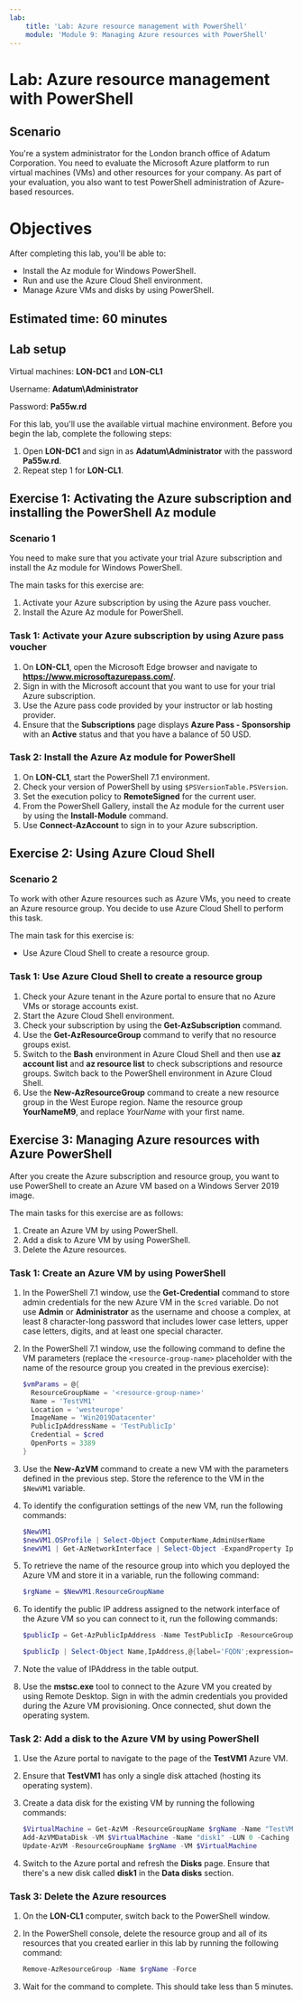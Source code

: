 ```yaml
---
lab:
    title: 'Lab: Azure resource management with PowerShell'
    module: 'Module 9: Managing Azure resources with PowerShell'
---
```


# Lab: Azure resource management with PowerShell

## Scenario

You're a system administrator for the London branch office of Adatum Corporation. You need to evaluate the Microsoft Azure platform to run virtual machines (VMs) and other resources for your company. As part of your evaluation, you also want to test PowerShell administration of Azure-based resources.

# Objectives

After completing this lab, you'll be able to:

- Install the Az module for Windows PowerShell.
- Run and use the Azure Cloud Shell environment.
- Manage Azure VMs and disks by using PowerShell.

## Estimated time: 60 minutes

## Lab setup

Virtual machines: **LON-DC1** and **LON-CL1**

Username: **Adatum\\Administrator**

Password: **Pa55w.rd**

For this lab, you'll use the available virtual machine environment. Before you begin the lab, complete the following steps:

1. Open **LON-DC1** and sign in as **Adatum\\Administrator** with the password **Pa55w.rd**.
1. Repeat step 1 for **LON-CL1**.

## Exercise 1: Activating the Azure subscription and installing the PowerShell Az module

### Scenario 1

You need to make sure that you activate your trial Azure subscription and install the Az module for Windows PowerShell.

The main tasks for this exercise are:

1. Activate your Azure subscription by using the Azure pass voucher.
1. Install the Azure Az module for PowerShell.

### Task 1: Activate your Azure subscription by using Azure pass voucher

1. On **LON-CL1**, open the Microsoft Edge browser and navigate to **https://www.microsoftazurepass.com/**.
1. Sign in with the Microsoft account that you want to use for your trial Azure subscription.
1. Use the Azure pass code provided by your instructor or lab hosting provider.
1. Ensure that the **Subscriptions** page displays **Azure Pass - Sponsorship** with an **Active** status and that you have a balance of 50 USD.

### Task 2: Install the Azure Az module for PowerShell

1. On **LON-CL1**, start the PowerShell 7.1 environment.
1. Check your version of PowerShell by using `$PSVersionTable.PSVersion`.
1. Set the execution policy to **RemoteSigned** for the current user.
1. From the PowerShell Gallery, install the Az module for the current user by using the **Install-Module** command.
1. Use **Connect-AzAccount** to sign in to your Azure subscription.

## Exercise 2: Using Azure Cloud Shell

### Scenario 2

To work with other Azure resources such as Azure VMs, you need to create an Azure resource group. You decide to use Azure Cloud Shell to perform this task.

The main task for this exercise is:

- Use Azure Cloud Shell to create a resource group.

### Task 1: Use Azure Cloud Shell to create a resource group

1. Check your Azure tenant in the Azure portal to ensure that no Azure VMs or storage accounts exist.
1. Start the Azure Cloud Shell environment.
1. Check your subscription by using the **Get-AzSubscription** command.
1. Use the **Get-AzResourceGroup** command to verify that no resource groups exist.
1. Switch to the **Bash** environment in Azure Cloud Shell and then use **az account list** and **az resource list** to check subscriptions and resource groups. Switch back to the PowerShell environment in Azure Cloud Shell.
1. Use the **New-AzResourceGroup** command to create a new resource group in the West Europe region. Name the resource group **YourNameM9**, and replace *YourName* with your first name.

## Exercise 3: Managing Azure resources with Azure PowerShell

After you create the Azure subscription and resource group, you want to use PowerShell to create an Azure VM based on a Windows Server 2019 image.

The main tasks for this exercise are as follows:

1. Create an Azure VM by using PowerShell.
1. Add a disk to Azure VM by using PowerShell.
1. Delete the Azure resources.

### Task 1: Create an Azure VM by using PowerShell

1. In the PowerShell 7.1 window, use the **Get-Credential** command to store admin credentials for the new Azure VM in the `$cred` variable. Do not use **Admin** or **Administrator** as the username and choose a complex, at least 8 character-long password that includes lower case letters, upper case letters, digits, and at least one special character.
1. In the PowerShell 7.1 window, use the following command to define the VM parameters (replace the `<resource-group-name>` placeholder with the name of the resource group you created in the previous exercise):

   ```powershell
   $vmParams = @{
     ResourceGroupName = '<resource-group-name>'
     Name = 'TestVM1'
     Location = 'westeurope'
     ImageName = 'Win2019Datacenter'
     PublicIpAddressName = 'TestPublicIp'
     Credential = $cred
     OpenPorts = 3389
   }
   ```

1. Use the **New-AzVM** command to create a new VM with the parameters defined in the previous step. Store the reference to the VM in the `$NewVM1` variable.
1. To identify the configuration settings of the new VM, run the following commands:

   ```powershell
   $NewVM1
   $newVM1.OSProfile | Select-Object ComputerName,AdminUserName
   $newVM1 | Get-AzNetworkInterface | Select-Object -ExpandProperty IpConfigurations | Select-Object Name,PrivateIpAddress
   ```

1. To retrieve the name of the resource group into which you deployed the Azure VM and store it in a variable, run the following command:

   ```powershell
   $rgName = $NewVM1.ResourceGroupName
   ```


1. To identify the public IP address assigned to the network interface of the Azure VM so you can connect to it, run the following commands:

   ```powershell
   $publicIp = Get-AzPublicIpAddress -Name TestPublicIp -ResourceGroupName $rgName
   
   $publicIp | Select-Object Name,IpAddress,@{label='FQDN';expression={$_.DnsSettings.Fqdn}}
   ```

1. Note the value of IPAddress in the table output.
1. Use the **mstsc.exe** tool to connect to the Azure VM you created by using Remote Desktop. Sign in with the admin credentials you provided during the Azure VM provisioning. Once connected, shut down the operating system.

### Task 2: Add a disk to the Azure VM by using PowerShell

1. Use the Azure portal to navigate to the page of the **TestVM1** Azure VM.
1. Ensure that **TestVM1** has only a single disk attached (hosting its operating system).
1. Create a data disk for the existing VM by running the following commands:

   ```powershell
   $VirtualMachine = Get-AzVM -ResourceGroupName $rgName -Name "TestVM1"
   Add-AzVMDataDisk -VM $VirtualMachine -Name "disk1" -LUN 0 -Caching ReadOnly -DiskSizeinGB 1 -CreateOption Empty
   Update-AzVM -ResourceGroupName $rgName -VM $VirtualMachine
   ```

1. Switch to the Azure portal and refresh the **Disks** page. Ensure that there's a new disk called **disk1** in the **Data disks** section.

### Task 3: Delete the Azure resources

1. On the **LON-CL1** computer, switch back to the PowerShell window.
1. In the PowerShell console, delete the resource group and all of its resources that you created earlier in this lab by running the following command:

    ```powershell
    Remove-AzResourceGroup -Name $rgName -Force
    ```

1. Wait for the command to complete. This should take less than 5 minutes.
